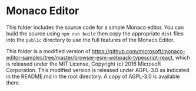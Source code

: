 # Monaco Editor

This folder includes the source code for a simple Monaco editor. You can build the source using `npm run build` then copy the appropriate `dist` files into the `public` directory to use the full features of the Monaco Editor.

This folder is a modified version of https://github.com/microsoft/monaco-editor-samples/tree/master/browser-esm-webpack-typescript-react, which is released under the MIT License, Copyright (c) 2016 Microsoft Corporation. This modified version is released under AGPL-3.0 as indicated in the README.md in the root directory. A copy of AGPL-3.0 is available there.
